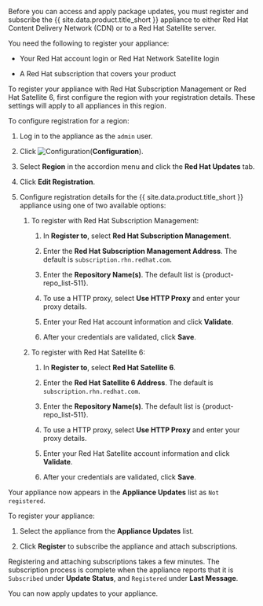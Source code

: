 Before you can access and apply package updates, you must register and
subscribe the {{ site.data.product.title_short }} appliance to either Red Hat Content
Delivery Network (CDN) or to a Red Hat Satellite server.

You need the following to register your appliance:

  - Your Red Hat account login or Red Hat Network Satellite login

  - A Red Hat subscription that covers your product

To register your appliance with Red Hat Subscription Management or Red
Hat Satellite 6, first configure the region with your registration
details. These settings will apply to all appliances in this region.

To configure registration for a region:

1.  Log in to the appliance as the `admin` user.

2.  Click ![Configuration](../images/config-gear.png)(**Configuration**).

3.  Select **Region** in the accordion menu and click the **Red Hat
    Updates** tab.

4.  Click **Edit Registration**.

5.  Configure registration details for the {{ site.data.product.title_short }} appliance
    using one of two available options:

    1.  To register with Red Hat Subscription Management:

        1.  In **Register to**, select **Red Hat Subscription
            Management**.

        2.  Enter the **Red Hat Subscription Management Address**. The
            default is `subscription.rhn.redhat.com`.

        3.  Enter the **Repository Name(s)**. The default list is
            {product-repo\_list-511}.

        4.  To use a HTTP proxy, select **Use HTTP Proxy** and enter
            your proxy details.

        5.  Enter your Red Hat account information and click
            **Validate**.

        6.  After your credentials are validated, click **Save**.

    2.  To register with Red Hat Satellite 6:

        1.  In **Register to**, select **Red Hat Satellite 6**.

        2.  Enter the **Red Hat Satellite 6 Address**. The default is
            `subscription.rhn.redhat.com`.

        3.  Enter the **Repository Name(s)**. The default list is
            {product-repo\_list-511}.

        4.  To use a HTTP proxy, select **Use HTTP Proxy** and enter
            your proxy details.

        5.  Enter your Red Hat Satellite account information and click
            **Validate**.

        6.  After your credentials are validated, click **Save**.

Your appliance now appears in the **Appliance Updates** list as `Not
registered`.

To register your appliance:

1.  Select the appliance from the **Appliance Updates** list.

2.  Click **Register** to subscribe the appliance and attach
    subscriptions.

Registering and attaching subscriptions takes a few minutes. The
subscription process is complete when the appliance reports that it is
`Subscribed` under **Update Status**, and `Registered` under **Last
Message**.

You can now apply updates to your appliance.
